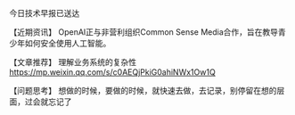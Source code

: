 今日技术早报已送达

【近期资讯】
OpenAI正与非营利组织Common Sense Media合作，旨在教导青少年如何安全使用人工智能。


【文章推荐】
理解业务系统的复杂性
https://mp.weixin.qq.com/s/c0AEQjPkiG0ahiNWx1Ow1Q


【问题思考】
想做的时候，要做的时候，就快速去做，去记录，别停留在想的层面，过会就忘记了